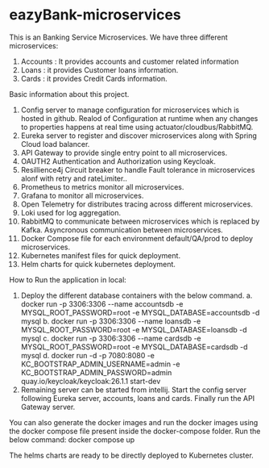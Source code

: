 # eazyBank-microservices
This is an Banking Service Microservices.
We have three different microservices:
1. Accounts : It provides accounts and customer related information
2. Loans : it provides Customer loans information.
3. Cards : it provides Credit Cards information.

Basic information about this project.
1. Config server to manage configuration for microservices which is hosted in github. Realod of Configuration at runtime when any changes
to properties happens at real time using actuator/cloudbus/RabbitMQ.
2. Eureka server to register and discover microservices along with Spring Cloud load balancer.
3. API Gateway to provide single entry point to all microservices.
4. OAUTH2 Authentication and Authorization using Keycloak.
5. Resillience4j Circuit breaker to handle Fault tolerance in microservices alonf with retry and rateLimiter..
4. Prometheus to metrics monitor all microservices.
5. Grafana to monitor all microservices.
6. Open Telemetry for distributes tracing across different microservices.
7. Loki used for log aggregation.
7. RabbitMQ to communicate between microservices which is replaced by Kafka. Asyncronous communication between microservices.
8. Docker Compose file for each environment default/QA/prod to deploy microservices.
9. Kubernetes manifest files for quick deployment.
10. Helm charts for quick kubernetes deployment.


How to Run the application in local:

1. Deploy the different database containers with the below command.
   a. docker run -p 3306:3306 --name accountsdb -e MYSQL_ROOT_PASSWORD=root -e MYSQL_DATABASE=accountsdb -d mysql
   b. docker run -p 3306:3306 --name loansdb -e MYSQL_ROOT_PASSWORD=root -e MYSQL_DATABASE=loansdb -d mysql
   c. docker run -p 3306:3306 --name cardsdb -e MYSQL_ROOT_PASSWORD=root -e MYSQL_DATABASE=cardsdb -d mysql
   d. docker run -d -p 7080:8080 -e KC_BOOTSTRAP_ADMIN_USERNAME=admin -e KC_BOOTSTRAP_ADMIN_PASSWORD=admin quay.io/keycloak/keycloak:26.1.1 start-dev
2. Remaining server can be started from intellij. Start the config server following Eureka server, accounts, loans and cards. Finally run the API Gateway server. 

You can also generate the docker images and run the docker images using the docker compose file present inside the docker-compose folder.
Run the below command: docker compose up

The helms charts are ready to be directly deployed to Kubernetes cluster.
